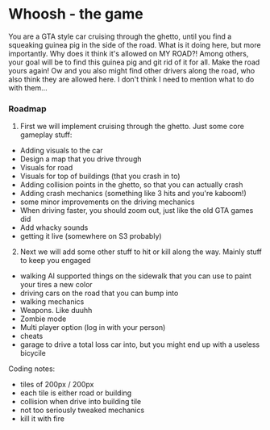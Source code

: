 # Whoosh - the game

You are a GTA style car cruising through the ghetto, until you find a squeaking guinea pig in the side of the road. What is it doing here, but more importantly. Why does it think it's allowed on MY ROAD?! Among others, your goal will be to find this guinea pig and git rid of it for all. Make the road yours again! Ow and you also might find other drivers along the road, who also think they are allowed here. I don't think I need to mention what to do with them...

### Roadmap
1) First we will implement cruising through the ghetto. Just some core gameplay stuff:
- Adding visuals to the car
- Design a map that you drive through
- Visuals for road
- Visuals for top of buildings (that you crash in to)
- Adding collision points in the ghetto, so that you can actually crash
- Adding crash mechanics (something like 3 hits and you're kaboom!)
- some minor improvements on the driving mechanics
- When driving faster, you should zoom out, just like the old GTA games did
- Add whacky sounds
- getting it live (somewhere on S3 probably)

2) Next we will add some other stuff to hit or kill along the way. Mainly stuff to keep you engaged
- walking AI supported things on the sidewalk that you can use to paint your tires a new color
- driving cars on the road that you can bump into
- walking mechanics
- Weapons. Like duuhh
- Zombie mode
- Multi player option (log in with your person)
- cheats
- garage to drive a total loss car into, but you might end up with a useless bicycile


Coding notes:
- tiles of 200px / 200px
- each tile is either road or building
- collision when drive into building tile
- not too seriously tweaked mechanics
- kill it with fire